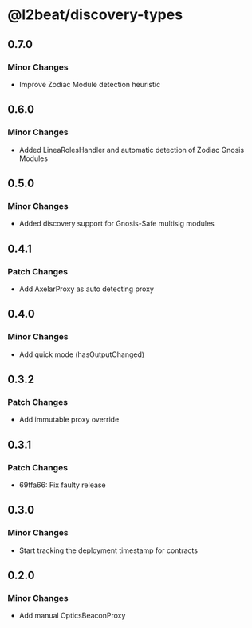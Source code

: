 # @l2beat/discovery-types

## 0.7.0

### Minor Changes

- Improve Zodiac Module detection heuristic

## 0.6.0

### Minor Changes

- Added LineaRolesHandler and automatic detection of Zodiac Gnosis Modules

## 0.5.0

### Minor Changes

- Added discovery support for Gnosis-Safe multisig modules

## 0.4.1

### Patch Changes

- Add AxelarProxy as auto detecting proxy

## 0.4.0

### Minor Changes

- Add quick mode (hasOutputChanged)

## 0.3.2

### Patch Changes

- Add immutable proxy override

## 0.3.1

### Patch Changes

- 69ffa66: Fix faulty release

## 0.3.0

### Minor Changes

- Start tracking the deployment timestamp for contracts

## 0.2.0

### Minor Changes

- Add manual OpticsBeaconProxy
